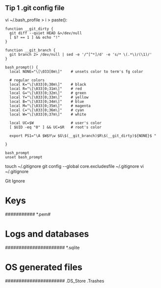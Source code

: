 ## Tip 1 .git config file

vi ~/.bash_profile > i > paste():


```
function __git_dirty {
  git diff --quiet HEAD &>/dev/null
  [ $? == 1 ] && echo "!"
}

function __git_branch {
  git branch 2> /dev/null | sed -e '/^[^*]/d' -e 's/* \(.*\)/(\1)/'
}

bash_prompt() {
  local NONE="\[\033[0m\]"    # unsets color to term's fg color

  # regular colors
  local K="\[\033[0;30m\]"    # black
  local R="\[\033[0;31m\]"    # red
  local G="\[\033[0;32m\]"    # green
  local Y="\[\033[0;33m\]"    # yellow
  local B="\[\033[0;34m\]"    # blue
  local M="\[\033[0;35m\]"    # magenta
  local C="\[\033[0;36m\]"    # cyan
  local W="\[\033[0;37m\]"    # white

  local UC=$W                 # user's color
  [ $UID -eq "0" ] && UC=$R   # root's color

  export PS1="\A $W$Y\w $G\$(__git_branch)$R\$(__git_dirty)${NONE}$ "

}

bash_prompt
unset bash_prompt
```


touch ~/.gitignore
git config --global core.excludesfile ~/.gitignore
vi ~/.gitignore


Git Ignore

# Keys #
###########
*.pem#

# Logs and databases #
######################
*.sqlite

# OS generated files #
######################
.DS_Store
.Trashes